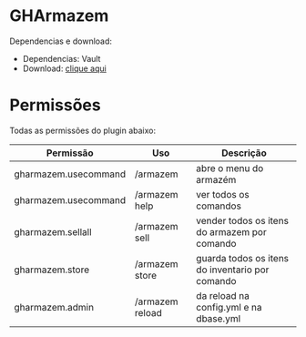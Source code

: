 # GHArmazem

Dependencias e download:
- Dependencias: Vault
- Download: [clique aqui](https://github.com/GH-GusttavoHenrique/GHArmazem/releases/download/minecraft/GHArmazem.jar)

# Permissões
Todas as permissões do plugin abaixo:

| Permissão            | Uso             | Descrição                                       |
|----------------------|-----------------|-------------------------------------------------|
| gharmazem.usecommand | /armazem        | abre o menu do armazém                          |  
| gharmazem.usecommand | /armazem help   | ver todos os comandos                           |  
| gharmazem.sellall    | /armazem sell   | vender todos os itens do armazem por comando    |
| gharmazem.store      | /armazem store  | guarda todos os itens do inventario por comando |
| gharmazem.admin      | /armazem reload | da reload na config.yml e na dbase.yml          |

